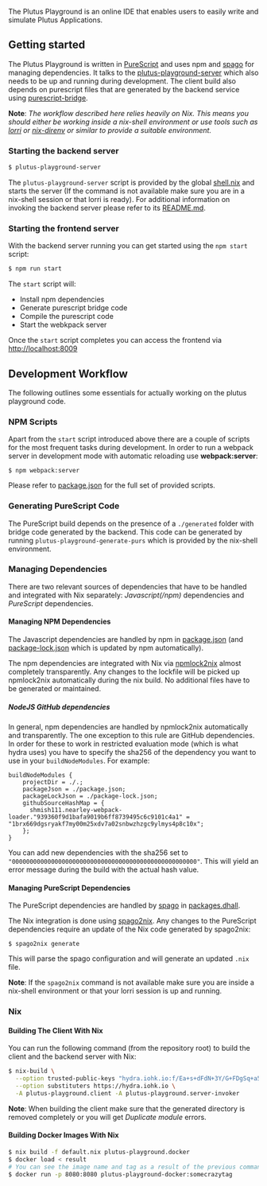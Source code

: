 The Plutus Playground is an online IDE that enables users to easily write and
simulate Plutus Applications.

## Getting started

The Plutus Playground is written in [PureScript](https://www.purescript.org/) and uses npm and [spago](https://github.com/purescript/spago) for managing dependencies. It talks to the [plutus-playground-server](https://github.com/input-output-hk/plutus/tree/master/plutus-playground-server) which also needs to be up and running during development. The client build also depends on purescript files that are generated by the backend service using [purescript-bridge](https://github.com/eskimor/purescript-bridge).

**Note**: _The workflow described here relies heavily on Nix. This means you should either be working inside a nix-shell environment or use tools such as [lorri](https://github.com/target/lorri) or [nix-direnv](https://github.com/nix-community/nix-direnv) or similar to provide a suitable environment._

### Starting the backend server

```bash
$ plutus-playground-server
```

The `plutus-playground-server` script is provided by the global [shell.nix](../shell.nix) and starts the server (If the command
is not available make sure you are in a nix-shell session or that lorri is ready). For additional information on invoking the backend server please refer to its [README.md](https://github.com/input-output-hk/plutus/blob/master/plutus-playground-server/README.md).

### Starting the frontend server

With the backend server running you can get started using the `npm start` script:

```bash
$ npm run start
```

The `start` script will:

- Install npm dependencies
- Generate purescript bridge code
- Compile the purescript code
- Start the webkpack server

Once the `start` script completes you can access the frontend via [http://localhost:8009](http://localhost:8009)

## Development Workflow

The following outlines some essentials for actually working on the plutus playground code.

### NPM Scripts

Apart from the `start` script introduced above there are a couple of scripts for the most frequent tasks during development. In order to run a webpack server in development mode with automatic reloading use **webpack:server**:

```
$ npm webpack:server
```

Please refer to [package.json](./package.json) for the full set of provided scripts.

### Generating PureScript Code

The PureScript build depends on the presence of a `./generated` folder with bridge code generated by the backend. This code can
be generated by running `plutus-playground-generate-purs` which is provided by the nix-shell environment.

### Managing Dependencies

There are two relevant sources of dependencies that have to be handled and integrated with Nix separately: _Javascript(/npm)_ dependencies and _PureScript_ dependencies.

#### Managing NPM Dependencies

The Javascript dependencies are handled by npm in [package.json](./package.json) (and [package-lock.json](./package-lock.json) which
is updated by npm automatically).

The npm dependencies are integrated with Nix via [npmlock2nix](https://github.com/tweag/npmlock2nix) almost completely transparently. Any changes to the lockfile will be picked up npmlock2nix automatically during the nix build. No
additional files have to be generated or maintained.

##### NodeJS GitHub dependencies

In general, npm dependencies are handled by npmlock2nix automatically and transparently. The one exception to this rule are
GitHub dependencies. In order for these to work in restricted evaluation mode (which is what hydra uses) you have to specify
the sha256 of the dependency you want to use in your `buildNodeModules`. For example:

```
buildNodeModules {
    projectDir = ./.;
    packageJson = ./package.json;
    packageLockJson = ./package-lock.json;
    githubSourceHashMap = {
      shmish111.nearley-webpack-loader."939360f9d1bafa9019b6ff8739495c6c9101c4a1" = "1brx669dgsryakf7my00m25xdv7a02snbwzhzgc9ylmys4p8c10x";
    };
}
```

You can add new dependencies with the sha256 set to `"0000000000000000000000000000000000000000000000000000"`. This will yield an error
message during the build with the actual hash value.

#### Managing PureScript Dependencies

The PureScript dependencies are handled by [spago](https://github.com/purescript/spago) in [packages.dhall](./packages.dhall).

The Nix integration is done using [spago2nix](https://github.com/justinwoo/spago2nix). Any changes to the PureScript dependencies
require an update of the Nix code generated by spago2nix:

```
$ spago2nix generate
```

This will parse the spago configuration and will generate an updated `.nix` file.

**Note**: If the `spago2nix` command is not available make sure you are inside a nix-shell environment or that your lorri session
is up and running.


### Nix

#### Building The Client With Nix

You can run the following command (from the repository root) to build the client and the
backend server with Nix:

```sh
$ nix-build \
  --option trusted-public-keys "hydra.iohk.io:f/Ea+s+dFdN+3Y/G+FDgSq+a5NEWhJGzdjvKNGv0/EQ=" \
  --option substituters https://hydra.iohk.io \
  -A plutus-playground.client -A plutus-playground.server-invoker
```

**Note**: When building the client make sure that the generated directory is removed completely or you will get _Duplicate module_ errors.

#### Building Docker Images With Nix

```sh
$ nix build -f default.nix plutus-playground.docker
$ docker load < result
# You can see the image name and tag as a result of the previous command and use it below
$ docker run -p 8080:8080 plutus-playground-docker:somecrazytag
```
